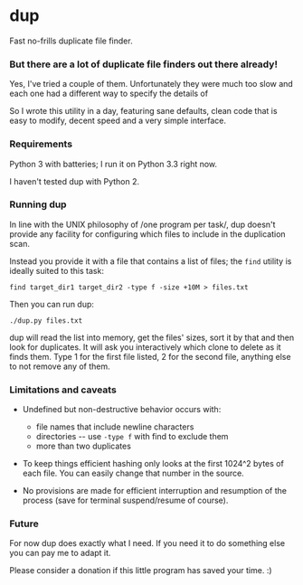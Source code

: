 dup
===

Fast no-frills duplicate file finder.

### But there are a lot of duplicate file finders out there already!

Yes, I've tried a couple of them. Unfortunately they were much too
slow and each one had a different way to specify the details of


So I wrote this utility in a day, featuring sane defaults, clean code
that is easy to modify, decent speed and a very simple interface.


### Requirements

Python 3 with batteries; I run it on Python 3.3 right now.

I haven't tested dup with Python 2.


### Running dup 

In line with the UNIX philosophy of /one program per task/, dup doesn't
provide any facility for configuring which files to include in the
duplication scan.

Instead you provide it with a file that contains a list of files; the
`find` utility is ideally suited to this task:

    find target_dir1 target_dir2 -type f -size +10M > files.txt

Then you can run dup:

    ./dup.py files.txt

dup will read the list into memory, get the files' sizes, sort it by that
and then look for duplicates. It will ask you interactively which clone to
delete as it finds them. Type 1 for the first file listed, 2 for the second
file, anything else to not remove any of them.


### Limitations and caveats

* Undefined but non-destructive behavior occurs with:

    * file names that include newline characters
    * directories -- use `-type f` with find to exclude them
    * more than two duplicates

* To keep things efficient hashing only looks at the first 1024^2 bytes of
each file. You can easily change that number in the source.

* No provisions are made for efficient interruption and resumption of the
  process (save for terminal suspend/resume of course).


### Future

For now dup does exactly what I need. If you need it to do something else
you can pay me to adapt it.

Please consider a donation if this little program has saved your time. :)

